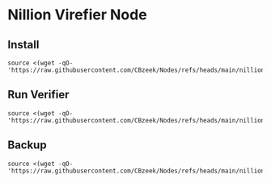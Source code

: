 # Nillion Virefier Node

## Install
```
source <(wget -qO- 'https://raw.githubusercontent.com/CBzeek/Nodes/refs/heads/main/nillion/verifier/install.sh')
```

## Run Verifier
```
source <(wget -qO- 'https://raw.githubusercontent.com/CBzeek/Nodes/refs/heads/main/nillion/verifier/run.sh')
```

## Backup
```
source <(wget -qO- 'https://raw.githubusercontent.com/CBzeek/Nodes/refs/heads/main/nillion/verifier/backup.sh')
```
